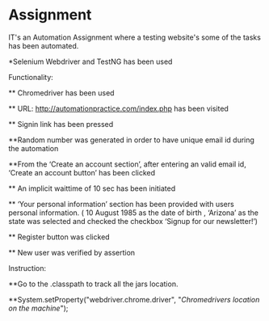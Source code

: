 # Assignment

IT's an Automation Assignment where a testing website's some of the tasks has been automated.

*Selenium Webdriver and TestNG has been used


Functionality:

** Chromedriver has been used

** URL: http://automationpractice.com/index.php has been visited

** Signin link has been pressed

**Random number was generated in order to have unique email id during the automation

**From the ‘Create an account section’, after
entering an valid email id, ‘Create an account button’ has been clicked

** An implicit waittime of 10 sec has been initiated

** ‘Your personal information’ section has been provided with users personal information.
( 10 August 1985 as the date of birth , ‘Arizona’ as the state was selected and checked
the checkbox ‘Signup for our newsletter!’)

** Register button was clicked

** New user was verified by assertion


Instruction:

**Go to the .classpath to track all the jars location.

**System.setProperty("webdriver.chrome.driver", "*Chromedrivers location on the machine*");

